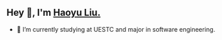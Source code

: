 <h2>Hey 👋, I'm <a href="https://haoyuliugh.github.io/">Haoyu Liu.</a></h2>

- 🔭 I’m currently studying at UESTC and major in software engineering.
